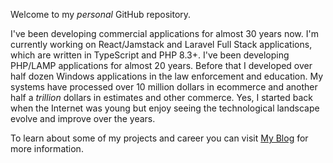 Welcome to my <em>personal</em> GitHub repository.

I've been developing commercial applications for almost 30 years now.  I'm currently working on React/Jamstack and Laravel Full Stack applications, which are written in TypeScript and PHP 8.3+.  I've been developing PHP/LAMP applications for almost 20 years.  Before that I developed over half dozen Windows applications in the law enforcement and education.  My systems have processed over 10 million dollars in ecommerce and another half a <em>trillion</em> dollars in estimates and other commerce. Yes, I started back when the Internet was young but enjoy seeing the technological landscape evolve and improve over the years.

To learn about some of my projects and career you can visit [My Blog](https://paulbonnette.app) for more information.  

